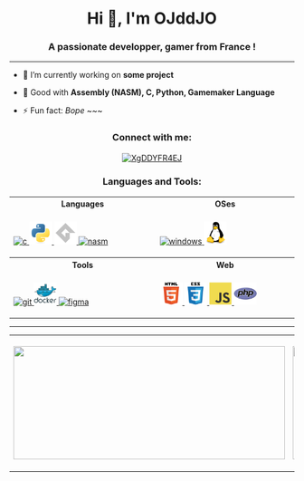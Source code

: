 <h1 align="center">Hi 👋, I'm OJddJO</h1>
<h3 align="center">A passionate developper, gamer from France !</h3>

-----

- 🔭 I’m currently working on **some project**

- 🌱 Good with **Assembly (NASM), C, Python, Gamemaker Language**

- ⚡ Fun fact: *Bope* ~~~

<h3 align="center">Connect with me:</h3>
<p align="center">
<a href="https://discord.gg/XgDDYFR4EJ" target="blank"><img align="center" src="https://raw.githubusercontent.com/rahuldkjain/github-profile-readme-generator/master/src/images/icons/Social/discord.svg" alt="XgDDYFR4EJ" height="30" width="40" /></a>
</p>

<h3 align="center">Languages and Tools:</h3>

<table>
  <tr>
    <th> Languages </th>
    <th> OSes </th>
  </tr>
  <tr>
    <td>
      <img width="480" height="1">
      <!-- C -->
      <a href="https://www.cprogramming.com/" target="_blank" rel="noreferrer"> <img src="https://upload.wikimedia.org/wikipedia/commons/1/18/C_Programming_Language.svg" alt="c" width="40" height="40"/> </a>
      <!-- Python -->
      <a href="https://www.python.org" target="_blank" rel="noreferrer"> <img src="https://raw.githubusercontent.com/devicons/devicon/master/icons/python/python-original.svg" alt="python" width="40" height="40"/> </a>
      <!-- GML -->
      <a href="https://gamemaker.io" target="_blank" rel="noreferrer"> <img src="https://raw.githubusercontent.com/vscode-icons/vscode-icons/0927fc72a1d655c12ec60178df88bef6da3b883d/icons/file_type_gamemaker2.svg" alt="gamemaker" width="40" height="40"/> </a>
      <!-- NASM -->
      <a href="https://www.nasm.us" target="_blank" rel="noreferrer"> <img src="https://www.nasm.us/images/nasm.png" alt="nasm" width="40" height="40"/> </a>
      <img width="480" height="1">
    </td>
    <td>
      <img width="480" height="1"><br>
      <!-- Windows -->
      <a href="https://www.microsoft.com/windows/" target="_blank" rel="noreferrer"> <img src="https://raw.githubusercontent.com/simple-icons/simple-icons/558ef5347730c2ca4c56a649240af0f6b0fa402c/icons/windows11.svg" alt="windows" width="40" height="40"/> </a>
      <!-- Linux -->
      <a href="https://www.linux.org/" target="_blank" rel="noreferrer"> <img src="https://raw.githubusercontent.com/devicons/devicon/master/icons/linux/linux-original.svg" alt="linux" width="40" height="40"/> </a>
      <img width="480" height="1">
    </td>
  </tr>
  <tr>
    <th> Tools </th>
    <th> Web </th>
  </tr>
  <tr>
    <td>
      <img width="480" height="1">
      <!-- Git -->
      <a href="https://git-scm.com/" target="_blank" rel="noreferrer"> <img src="https://www.vectorlogo.zone/logos/git-scm/git-scm-icon.svg" alt="git" width="40" height="40"/> </a>
      <!-- Docker -->
      <a href="https://www.docker.com/" target="_blank" rel="noreferrer"> <img src="https://raw.githubusercontent.com/devicons/devicon/master/icons/docker/docker-original-wordmark.svg" alt="docker" width="40" height="40"/> </a>
      <!-- Figma -->
      <a href="https://www.figma.com/" target="_blank" rel="noreferrer"> <img src="https://www.vectorlogo.zone/logos/figma/figma-icon.svg" alt="figma" width="40" height="40"/> </a>
      <img width="480" height="1">
    </td>
    <td>
      <img width="480" height="1">
      <!-- HTML -->
      <a href="https://www.w3.org/html/" target="_blank" rel="noreferrer"> <img src="https://raw.githubusercontent.com/devicons/devicon/master/icons/html5/html5-original-wordmark.svg" alt="html5" width="40" height="40"/> </a>
      <!-- CSS -->
      <a href="https://www.w3schools.com/css/" target="_blank" rel="noreferrer"> <img src="https://raw.githubusercontent.com/devicons/devicon/master/icons/css3/css3-original-wordmark.svg" alt="css3" width="40" height="40"/> </a>
      <!-- JavaScript -->
      <a href="https://developer.mozilla.org/en-US/docs/Web/JavaScript" target="_blank" rel="noreferrer"> <img src="https://raw.githubusercontent.com/devicons/devicon/master/icons/javascript/javascript-original.svg" alt="javascript" width="40" height="40"/> </a>
      <!-- PHP -->
      <a href="https://www.php.net" target="_blank" rel="noreferrer"> <img src="https://raw.githubusercontent.com/devicons/devicon/master/icons/php/php-original.svg" alt="php" width="40" height="40"/> </a>
      <img width="480" height="1">
    </td>
  </tr>
</table>

-----

<table>
  <tr>
    <td><img width="480" height="1"><img width=480 height=200 align="center" src="https://github-readme-stats.vercel.app/api?username=ojddjo&show_icons=true&theme=transparent&rank_icon=github" /><img width="480" height="1"></td>
    <td><img width="480" height="1"><img width=480 height=200 align="center" src="https://github-readme-stats.vercel.app/api/top-langs/?username=ojddjo&card_width=400&layout=compact&theme=transparent&langs_count=8&exclude_repo=osu-music-player.exe" /><img width="480" height="1"></td>
  </tr>
</table>
